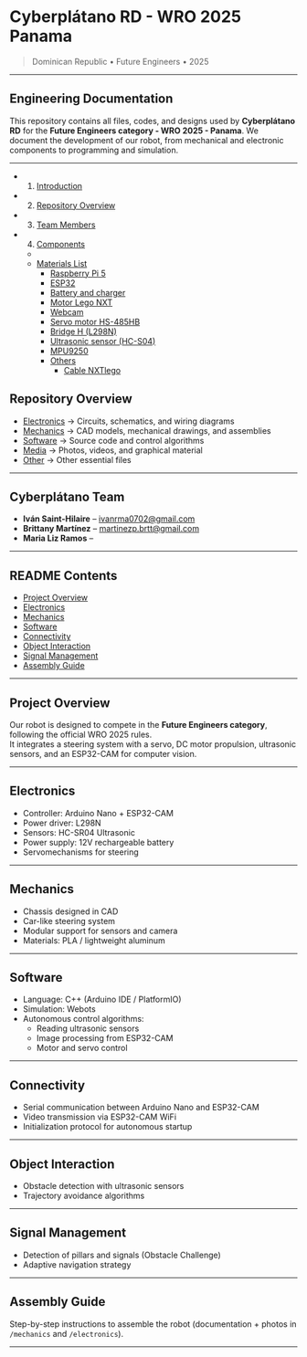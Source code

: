 # Cyberplátano RD - WRO 2025 Panama 

> Dominican Republic • Future Engineers • 2025

---

## Engineering Documentation
This repository contains all files, codes, and designs used by **Cyberplátano RD** for the **Future Engineers category - WRO 2025 - Panama**.  We document the development of our robot, from mechanical and electronic components to programming and simulation.

---
- 1. [Introduction](#introduction)  
- 2. [Repository Overview](#repository-overview)
- 3. [Team Members](#team-members)  
- 4. [Components](#components)
    -
    - [Materials List](#materials-list)
      - [Raspberry Pi 5](#raspberry-pi-5)
      - [ESP32](#esp32)
      - [Battery and charger](#battery-and-charger)
      - [Motor Lego NXT](#motor-lego-nxt)
      - [Webcam](#webcam)
      - [Servo motor HS-485HB](#servo-motor-hs-485hb)
      - [Bridge H (L298N)](#bridge-h-l298n)
      - [Ultrasonic sensor (HC-S04)](#ultrasonic-sensor-hc-s04)
      - [MPU9250](#mpu9250)
      - [Others](#others)
        - [Cable NXTlego ](#cable-nxt-lego)



##  Repository Overview
- [ Electronics](/Electronics) → Circuits, schematics, and wiring diagrams  
- [ Mechanics](/Mechanics) → CAD models, mechanical drawings, and assemblies  
- [ Software](/Software) → Source code and control algorithms
- [ Media](/Media) → Photos, videos, and graphical material
- [ Other](/Other) → Other essential files
---

##  Cyberplátano Team 
- **Iván Saint-Hilaire** – ivanrma0702@gmail.com
- **Brittany Martínez** – martinezp.brtt@gmail.com
- **Maria Liz Ramos** – 

---

##  README Contents
- [Project Overview](#-project-overview)  
- [Electronics](#-electronics-)  
- [Mechanics](#-mechanics-)  
- [Software](#-software-)  
- [Connectivity](#-connectivity-)  
- [Object Interaction](#-object-interaction-)  
- [Signal Management](#-signal-management-)  
- [Assembly Guide](#-assembly-guide-)  

---

##  Project Overview 
Our robot is designed to compete in the **Future Engineers category**, following the official WRO 2025 rules.  
It integrates a steering system with a servo, DC motor propulsion, ultrasonic sensors, and an ESP32-CAM for computer vision.

---

##  Electronics 
- Controller: Arduino Nano + ESP32-CAM  
- Power driver: L298N  
- Sensors: HC-SR04 Ultrasonic  
- Power supply: 12V rechargeable battery  
- Servomechanisms for steering  

---

##  Mechanics 
- Chassis designed in CAD  
- Car-like steering system  
- Modular support for sensors and camera  
- Materials: PLA / lightweight aluminum  

---

##  Software 
- Language: C++ (Arduino IDE / PlatformIO)  
- Simulation: Webots  
- Autonomous control algorithms:  
  - Reading ultrasonic sensors  
  - Image processing from ESP32-CAM  
  - Motor and servo control  

---

## Connectivity 
- Serial communication between Arduino Nano and ESP32-CAM  
- Video transmission via ESP32-CAM WiFi  
- Initialization protocol for autonomous startup  

---

## Object Interaction
- Obstacle detection with ultrasonic sensors  
- Trajectory avoidance algorithms  

---

## Signal Management
- Detection of pillars and signals (Obstacle Challenge)  
- Adaptive navigation strategy  

---

##  Assembly Guide 
Step-by-step instructions to assemble the robot (documentation + photos in `/mechanics` and `/electronics`).  

---

